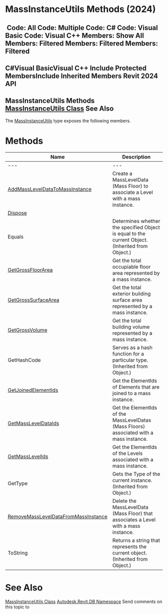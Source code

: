 # MassInstanceUtils Methods (2024)

﻿
 Code: All Code: Multiple Code: C# Code: Visual Basic Code: Visual C++  Members: Show All Members: Filtered Members: Filtered Members: Filtered   
---  
C#Visual BasicVisual C++
Include Protected MembersInclude Inherited Members
Revit 2024 API  
---  
MassInstanceUtils Methods  
[MassInstanceUtils Class](c1918834-8fe4-b8fb-10bf-39c59ae34eeb.md "MassInstanceUtils Class") See Also  
---  
The [MassInstanceUtils](c1918834-8fe4-b8fb-10bf-39c59ae34eeb.md "MassInstanceUtils Class") type exposes the following members.
# Methods
| Name | Description |
| --- | --- |
| --- | --- | --- |
| [AddMassLevelDataToMassInstance](fe3b251b-2677-094d-7e72-77fea0f49f24.md "AddMassLevelDataToMassInstance Method") | Create a MassLevelData (Mass Floor) to associate a Level with a mass instance. |
| [Dispose](9bbe22ab-2538-b238-9eba-4777cb91f012.md "Dispose Method") |
| Equals | Determines whether the specified Object is equal to the current Object. (Inherited from Object.) |
| [GetGrossFloorArea](4786d496-d8ae-0336-42c9-7febaeeac4c1.md "GetGrossFloorArea Method") | Get the total occupiable floor area represented by a mass instance. |
| [GetGrossSurfaceArea](e138e150-a22b-c086-fe3c-5b3643389b51.md "GetGrossSurfaceArea Method") | Get the total exterior building surface area represented by a mass instance. |
| [GetGrossVolume](fa70c27b-bd50-07d1-3f57-22f5e245d244.md "GetGrossVolume Method") | Get the total building volume represented by a mass instance. |
| GetHashCode | Serves as a hash function for a particular type.  (Inherited from Object.) |
| [GetJoinedElementIds](19706a09-b90f-2078-cd66-488413989b5e.md "GetJoinedElementIds Method") | Get the ElementIds of Elements that are joined to a mass instance. |
| [GetMassLevelDataIds](244c26d6-da7c-c754-3a00-4be63d59a704.md "GetMassLevelDataIds Method") | Get the ElementIds of the MassLevelDatas (Mass Floors) associated with a mass instance. |
| [GetMassLevelIds](627c83e6-6620-1296-9614-30d62042e062.md "GetMassLevelIds Method") | Get the ElementIds of the Levels associated with a mass instance. |
| GetType | Gets the Type of the current instance. (Inherited from Object.) |
| [RemoveMassLevelDataFromMassInstance](92218dd5-d331-c33a-abb2-d6f9956f9204.md "RemoveMassLevelDataFromMassInstance Method") | Delete the MassLevelData (Mass Floor) that associates a Level with a mass instance. |
| ToString | Returns a string that represents the current object. (Inherited from Object.) |

# See Also
[MassInstanceUtils Class](c1918834-8fe4-b8fb-10bf-39c59ae34eeb.md "MassInstanceUtils Class")
[Autodesk.Revit.DB Namespace](87546ba7-461b-c646-cbb1-2cb8f5bff8b2.md "Autodesk.Revit.DB Namespace")
Send comments on this topic to 